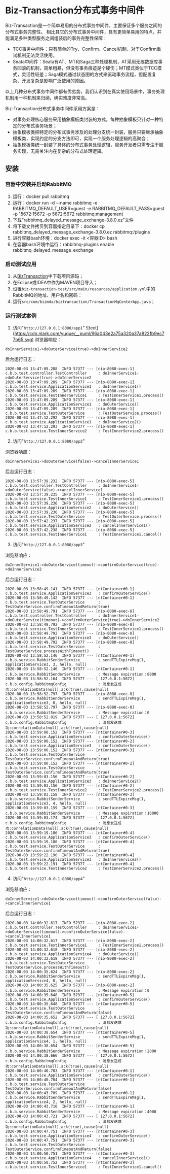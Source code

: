 # Biz-Transaction分布式事务中间件

Biz-Transaction是一个简单易用的分布式事务中间件，主要保证多个服务之间的分布式事务完整性。
相比其它的分布式事务中间件，具有更简单易用的特点，并能满足多种类型服务之间组装后的事务完整性保障：
* TCC事务中间件：只有简单的Try、Confirm、Cancel机制，对于Confirm重试机制无法灵活使用。
* Seata中间件：Seata有AT、MT和Saga三种处理机制，AT采用无痕数据库事务回滚的机制，简单粗暴，但没有事务痕迹是个硬伤；MT模式类似于TCC模式，灵活性较差；Saga模式通过状态图的方式来驱动事务流程，但配置复杂、开发复杂是影响广泛使用的原因。

以上几种分布式事务中间件都有优劣势，我们认识到在真实使用场景中，事务处理机制用一种机制来归纳，确实难度非常高。

Biz-Transaction分布式事务中间件采用方案是：

* 对事务处理核心服务采用抽象模板类封装的方式，每种抽象模板只针对一种特定的分布式事务场景；
* 抽象模板类把特定的分布式事务涉及的处理分支统一封装，服务只要继承抽象模板类，实现约定的分支方法即可，实现一个服务处理逻辑的高聚合；
* 抽象模板类统一封装了具体的分布式事务处理逻辑，服务开发者只需专注于服务实现，无需关注内在复杂的分布式处理逻辑。

## 安装

### 容器中安装并启动RabbitMQ
1. 运行：docker pull rabbitmq
2. 运行：docker run -d --name rabbitmq -e RABBITMQ_DEFAULT_USER=guest -e RABBITMQ_DEFAULT_PASS=guest -p 15672:15672 -p 5672:5672 rabbitmq:management
3. 下载“rabbitmq_delayed_message_exchange-3.8.0.ez”文件
3. 将下载文件拷贝到容器指定目录下：docker cp rabbitmq_delayed_message_exchange-3.8.0.ez rabbitmq:/plugins
4. 进行容器bash环境：docker exec -it <容器ID> bash
5. 在容器bash环境中运行：rabbitmq-plugins enable rabbitmq_delayed_message_exchange

### 启动测试应用
1. 从[BizTransaction](https://github.com/szhengye/BizTransaction)中下载项目源码；
2. 在Eclipse或IDEA中作为MAVEN项目导入；
3. 设置```biz-transaction-test/src/main/resources/application.yml```中的RabbitMQ的地址、用户名和密码：
4. 运行```src/com/bizmda/biztransaction/TransactionMqCenterApp.java```；

### 运行测试案例

1. 访问"`http://127.0.0.1:8080/app1`"
![text] (https://cdn.nlark.com/yuque/__puml/96a043e2a75a320a37a822fb9ec77b65.svg)
浏览器响应：
```
doInnerService1->doOuterService(true)->doInnerService2
```
后台运行日志：
```
2020-08-03 13:47:09.288  INFO 57377 --- [nio-8080-exec-1] c.b.b.test.controller.TestController     : doInnerService1->doOuterService(true)->doInnerService2
2020-08-03 13:47:09.289  INFO 57377 --- [nio-8080-exec-1] c.b.b.test.service.ApplicationService1   : doInnerService1()
2020-08-03 13:47:09.289  INFO 57377 --- [nio-8080-exec-1] c.b.b.test.service.TestInnerService1     : TestInnerService1.process()
2020-08-03 13:47:09.289  INFO 57377 --- [nio-8080-exec-1] c.b.b.test.service.ApplicationService1   : doOuterService()
2020-08-03 13:47:09.289  INFO 57377 --- [nio-8080-exec-1] c.b.b.test.service.TestOuterService      : TestOuterService.process()
2020-08-03 13:47:12.292  INFO 57377 --- [nio-8080-exec-1] c.b.b.test.service.ApplicationService1   : doInnerService2()
2020-08-03 13:47:12.293  INFO 57377 --- [nio-8080-exec-1] c.b.b.test.service.TestInnerService2     : TestInnerService2.process()
```

2. 访问"`http://127.0.0.1:8080/app2`"

浏览器响应：
```
doInnerService1->doOuterService(false)->cancelInnerService1
```
后台运行日志：
```
2020-08-03 13:57:39.232  INFO 57377 --- [nio-8080-exec-5] c.b.b.test.controller.TestController     : doInnerService1->doOuterService(false)->cancelInnerService1
2020-08-03 13:57:39.235  INFO 57377 --- [nio-8080-exec-5] c.b.b.test.service.TestInnerService1     : TestInnerService1.process()
2020-08-03 13:57:39.236  INFO 57377 --- [nio-8080-exec-5] c.b.b.test.service.ApplicationService2   : doOuterService()
2020-08-03 13:57:39.236  INFO 57377 --- [nio-8080-exec-5] c.b.b.test.service.TestOuterService      : TestOuterService.process()
2020-08-03 13:57:42.237  INFO 57377 --- [nio-8080-exec-5] c.b.b.test.service.ApplicationService2   : cancelInnerService1()
2020-08-03 13:57:42.238  INFO 57377 --- [nio-8080-exec-5] c.b.b.test.service.TestInnerService1     : TestInnerService1.cancel()
```

3. 访问"`http://127.0.0.1:8080/app3`"

浏览器响应：
```
doInnerService1->doOuterService(timeout)->confirmOuterService(true)->doInnerService2
```
后台运行日志：
```
2020-08-03 13:58:49.141  INFO 57377 --- [ntContainer#0-1] c.b.b.test.service.ApplicationService3   : confirmOuterService()
2020-08-03 13:58:49.142  INFO 57377 --- [ntContainer#0-1] c.b.b.test.service.TestOuterService      : TestOuterService.confirmTimeoutAndReturn(true)
2020-08-03 13:58:49.791  INFO 57377 --- [nio-8080-exec-8] c.b.b.test.controller.TestController     : doInnerService1->doOuterService(timeout)->confirmOuterService(true)->doInnerService2
2020-08-03 13:58:49.792  INFO 57377 --- [nio-8080-exec-8] c.b.b.test.service.TestInnerService1     : TestInnerService1.process()
2020-08-03 13:58:49.792  INFO 57377 --- [nio-8080-exec-8] c.b.b.test.service.ApplicationService3   : doOuterService()
2020-08-03 13:58:49.792  INFO 57377 --- [nio-8080-exec-8] c.b.b.test.service.TestOuterService      : TestOuterService.processWithTimeout()
2020-08-03 13:58:52.146  INFO 57377 --- [ntContainer#0-1] c.b.b.service.RabbitSenderService        : sendTTLExpireMsg(1, applicationService3, 3, hello, null)
2020-08-03 13:58:52.146  INFO 57377 --- [ntContainer#0-1] c.b.b.service.RabbitSenderService        : Message expiration：8000
2020-08-03 13:58:52.164  INFO 57377 --- [ 127.0.0.1:5672] c.b.b.config.RabbitmqConfig              : 消息发送成功:correlationData(null),ack(true),cause(null)
2020-08-03 13:58:52.797  INFO 57377 --- [nio-8080-exec-8] c.b.b.service.RabbitSenderService        : sendTTLExpireMsg(1, applicationService3, 0, hello, null)
2020-08-03 13:58:52.797  INFO 57377 --- [nio-8080-exec-8] c.b.b.service.RabbitSenderService        : Message expiration：0
2020-08-03 13:58:52.819  INFO 57377 --- [ 127.0.0.1:5672] c.b.b.config.RabbitmqConfig              : 消息发送成功:correlationData(null),ack(true),cause(null)
2020-08-03 13:59:00.152  INFO 57377 --- [ntContainer#0-3] c.b.b.test.service.ApplicationService3   : confirmOuterService()
2020-08-03 13:59:00.152  INFO 57377 --- [ntContainer#0-2] c.b.b.test.service.ApplicationService3   : confirmOuterService()
2020-08-03 13:59:00.152  INFO 57377 --- [ntContainer#0-3] c.b.b.test.service.TestOuterService      : TestOuterService.confirmTimeoutAndReturn(true)
2020-08-03 13:59:00.152  INFO 57377 --- [ntContainer#0-2] c.b.b.test.service.TestOuterService      : TestOuterService.confirmTimeoutAndReturn(true)
2020-08-03 13:59:03.156  INFO 57377 --- [ntContainer#0-2] c.b.b.test.service.ApplicationService3   : doInnerService2()
2020-08-03 13:59:03.156  INFO 57377 --- [ntContainer#0-2] c.b.b.test.service.TestInnerService2     : TestInnerService2.process()
2020-08-03 13:59:03.158  INFO 57377 --- [ntContainer#0-3] c.b.b.service.RabbitSenderService        : sendTTLExpireMsg(1, applicationService3, 4, hello, null)
2020-08-03 13:59:03.159  INFO 57377 --- [ntContainer#0-3] c.b.b.service.RabbitSenderService        : Message expiration：16000
2020-08-03 13:59:03.174  INFO 57377 --- [ 127.0.0.1:5672] c.b.b.config.RabbitmqConfig              : 消息发送成功:correlationData(null),ack(true),cause(null)
2020-08-03 13:59:19.186  INFO 57377 --- [ntContainer#0-4] c.b.b.test.service.ApplicationService3   : confirmOuterService()
2020-08-03 13:59:19.186  INFO 57377 --- [ntContainer#0-4] c.b.b.test.service.TestOuterService      : TestOuterService.confirmTimeoutAndReturn(true)
2020-08-03 13:59:22.190  INFO 57377 --- [ntContainer#0-4] c.b.b.test.service.ApplicationService3   : doInnerService2()
2020-08-03 13:59:22.191  INFO 57377 --- [ntContainer#0-4] c.b.b.test.service.TestInnerService2     : TestInnerService2.process()
```

4. 访问"`http://127.0.0.1:8080/app4`"

浏览器响应：
```
doInnerService1->doOuterService(timeout)->confirmOuterService(false)->cancelInnerService1
```
后台运行日志：
```
2020-08-03 14:00:32.617  INFO 57377 --- [nio-8080-exec-2] c.b.b.test.controller.TestController     : doInnerService1->doOuterService(timeout)->confirmOuterService(false)->cancelInnerService1
2020-08-03 14:00:32.617  INFO 57377 --- [nio-8080-exec-2] c.b.b.test.service.TestInnerService1     : TestInnerService1.process()
2020-08-03 14:00:32.618  INFO 57377 --- [nio-8080-exec-2] c.b.b.test.service.ApplicationService4   : doOuterService()
2020-08-03 14:00:32.618  INFO 57377 --- [nio-8080-exec-2] c.b.b.test.service.TestOuterService      : TestOuterService.processWithTimeout()
2020-08-03 14:00:35.624  INFO 57377 --- [nio-8080-exec-2] c.b.b.service.RabbitSenderService        : sendTTLExpireMsg(1, applicationService4, 0, hello, null)
2020-08-03 14:00:35.625  INFO 57377 --- [nio-8080-exec-2] c.b.b.service.RabbitSenderService        : Message expiration：0
2020-08-03 14:00:35.648  INFO 57377 --- [ntContainer#0-5] c.b.b.test.service.ApplicationService4   : confirmOuterService()
2020-08-03 14:00:35.648  INFO 57377 --- [ntContainer#0-5] c.b.b.test.service.TestOuterService      : TestOuterService.confirmTimeoutAndReturn(false)
2020-08-03 14:00:35.652  INFO 57377 --- [ 127.0.0.1:5672] c.b.b.config.RabbitmqConfig              : 消息发送成功:correlationData(null),ack(true),cause(null)
2020-08-03 14:00:38.654  INFO 57377 --- [ntContainer#0-5] c.b.b.service.RabbitSenderService        : sendTTLExpireMsg(1, applicationService4, 1, hello, null)
2020-08-03 14:00:38.654  INFO 57377 --- [ntContainer#0-5] c.b.b.service.RabbitSenderService        : Message expiration：2000
2020-08-03 14:00:38.666  INFO 57377 --- [ 127.0.0.1:5672] c.b.b.config.RabbitmqConfig              : 消息发送成功:correlationData(null),ack(true),cause(null)
2020-08-03 14:00:40.703  INFO 57377 --- [ntContainer#0-1] c.b.b.test.service.ApplicationService4   : confirmOuterService()
2020-08-03 14:00:40.704  INFO 57377 --- [ntContainer#0-1] c.b.b.test.service.TestOuterService      : TestOuterService.confirmTimeoutAndReturn(false)
2020-08-03 14:00:43.709  INFO 57377 --- [ntContainer#0-1] c.b.b.service.RabbitSenderService        : sendTTLExpireMsg(1, applicationService4, 2, hello, null)
2020-08-03 14:00:43.710  INFO 57377 --- [ntContainer#0-1] c.b.b.service.RabbitSenderService        : Message expiration：4000
2020-08-03 14:00:43.721  INFO 57377 --- [ 127.0.0.1:5672] c.b.b.config.RabbitmqConfig              : 消息发送成功:correlationData(null),ack(true),cause(null)
2020-08-03 14:00:47.751  INFO 57377 --- [ntContainer#0-3] c.b.b.test.service.ApplicationService4   : confirmOuterService()
2020-08-03 14:00:47.751  INFO 57377 --- [ntContainer#0-3] c.b.b.test.service.TestOuterService      : TestOuterService.confirmTimeoutAndReturn(false)
2020-08-03 14:00:50.751  INFO 57377 --- [ntContainer#0-3] c.b.b.test.service.ApplicationService4   : cancelInnerService1()
2020-08-03 14:00:50.752  INFO 57377 --- [ntContainer#0-3] c.b.b.test.service.TestInnerService1     : TestInnerService1.cancel()
```
